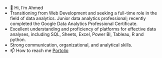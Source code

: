 - 👋 Hi, I’m Ahmed
-  Transitioning from Web Development and seeking a full-time role in the field of data analytics. Junior data analytics professional; recently completed the Google Data Analytics Professional Certificate.
- Excellent understanding and proficiency of platforms for effective data analyses, including SQL, Sheets, Excel, Power BI, Tableau, R and python. 
- Strong communication, organizational, and analytical skills. 
- 📫 How to reach me <a href='https://aofficial0.github.io/devportfolio/' >Portolio</a>

<!---
Aofficial0/Aofficial0 is a ✨ special ✨ repository because its `README.md` (this file) appears on your GitHub profile.
You can click the Preview link to take a look at your changes.
--->
